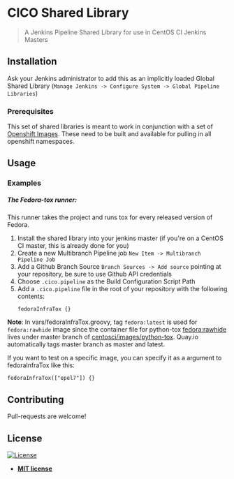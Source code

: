 # CICO Shared Library
> A Jenkins Pipeline Shared Library for use in CentOS CI Jenkins Masters

## Installation
Ask your Jenkins administrator to add this as an implicitly loaded Global
Shared Library (`Manage Jenkins -> Configure System -> Global Pipeline
Libraries`)

### Prerequisites
This set of shared libraries is meant to work in conjunction with a set of
[Openshift Images](https://github.com/centosci/images). These need to be built and available for
pulling in all openshift namespaces.

## Usage

### Examples
##### The Fedora-tox runner:
This runner takes the project and runs tox for every released version of Fedora.

1. Install the shared library into your jenkins master (if you're on a CentOS
CI master, this is already done for you)
2. Create a new Multibranch Pipeline job `New Item -> Multibranch Pipeline
Job`
3. Add a Github Branch Source `Branch Sources -> Add source` pointing at your
repository, be sure to use Github API credentials
4. Choose `.cico.pipeline` as the Build Configuration Script Path
5. Add a `.cico.pipeline` file in the root of your repository with the following contents:
   ```
   fedoraInfraTox {}
   ```

**Note**:
In vars/fedoraInfraTox.groovy, tag `fedora:latest` is used for `fedora:rawhide` image since the container file for python-tox [fedora:rawhide](quay.io/centosci/python-tox) lives under master branch of [centosci/images/python-tox](https://github.com/centosci/images/blob/master/python-tox/Dockerfile). Quay.io automatically tags master branch as master and latest.

If you want to test on a specific image, you can specify it as a argument to fedoraInfraTox like this:
   ```
   fedoraInfraTox(["epel7"]) {}
   ```

## Contributing
Pull-requests are welcome!

## License

[![License](http://img.shields.io/:license-mit-blue.svg?style=flat-square)](http://badges.mit-license.org)

- **[MIT license](http://opensource.org/licenses/mit-license.php)**

